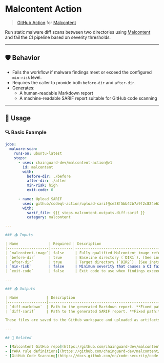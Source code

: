 # Malcontent Action

> [GitHub Action](https://github.com/features/actions) for [Malcontent](https://github.com/chainguard-dev/malcontent)

Run static malware diff scans between two directories using [Malcontent](https://github.com/chainguard-dev/malcontent) and fail the CI pipeline based on severity thresholds.

---

## 🛡️ Behavior

- Fails the workflow if malware findings meet or exceed the configured `min-risk` level.
- Requires the caller to provide both `before-dir` and `after-dir`.
- Generates:
  - A human-readable Markdown report
  - A machine-readable SARIF report suitable for GitHub code scanning

---

## 🚀 Usage

### 🔍 Basic Example

```yaml
jobs:
  malware-scan:
    runs-on: ubuntu-latest
    steps:
      - uses: chainguard-dev/malcontent-action@v1
        id: malcontent
        with:
          before-dir: ./before
          after-dir: ./after
          min-risk: high
          exit-code: 0
    
      - name: Upload SARIF
        uses: github/codeql-action/upload-sarif@ce28f5bb42b7a9f2c824e633a3f6ee835bab6858 #v3.29.0 - 11 Jun 2025
        with:
          sarif_file: ${{ steps.malcontent.outputs.diff-sarif }}
          category: malcontent

---

### 📥 Inputs

| Name              | Required | Description                                                                                       | Default |
|-------------------|----------|---------------------------------------------------------------------------------------------------|---------|
| `malcontent-image`| false     | Fully qualified Malcontent image reference                                                       | `cgr.dev/chainguard/malcontent@sha256:fdfca44c401a5ca98af51292a821278644895bc1963f7a76a733d76647ff0ede` |
| `before-dir`      | true      | Baseline directory (`DIR1`). [See instructions](https://github.com/chainguard-dev/malcontent?tab=readme-ov-file#diff) | N/A     |
| `after-dir`       | true      | Target directory (`DIR2`). [See instructions](https://github.com/chainguard-dev/malcontent?tab=readme-ov-file#diff)   | N/A     |
| `min-risk`        | false     | Minimum severity that causes a CI failure. Options: `none`, `low`, `medium`, `high`, `critical`  | `medium` |
| `exit-code`       | false     | Exit code to use when findings exceed the severity threshold                                     | `1`     |

---

### 📤 Outputs

| Name             | Description                                                                 |
|------------------|-----------------------------------------------------------------------------|
| `diff-markdown`  | Path to the generated Markdown report. **Fixed path:** `malcontent-diff.md` |
| `diff-sarif`     | Path to the generated SARIF report. **Fixed path:** `malcontent.sarif`       |

These files are saved to the GitHub workspace and uploaded as artifacts.

---

## 📎 Related

- [Malcontent GitHub repo](https://github.com/chainguard-dev/malcontent)
- [YARA rule definitions](https://github.com/chainguard-dev/malcontent/tree/main/rules)
- [GitHub Code Scanning](https://docs.github.com/en/code-security/code-scanning)
